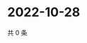 # 2022-10-28

共 0 条

<!-- BEGIN WEIBO -->
<!-- 最后更新时间 Fri Oct 28 2022 01:23:34 GMT+0800 (China Standard Time) -->

<!-- END WEIBO -->
